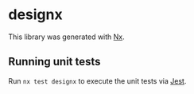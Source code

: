 # designx

This library was generated with [Nx](https://nx.dev).

## Running unit tests

Run `nx test designx` to execute the unit tests via [Jest](https://jestjs.io).
